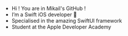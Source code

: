 - Hi ! You are in Mikail's GitHub !
- I’m a Swift iOS developer 
- Specialised in the amazing SwiftUI framework
- Student at the Apple Developer Academy
